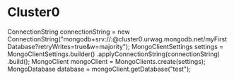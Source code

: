 # Cluster0
  ConnectionString connectionString = new ConnectionString("mongodb+srv://<username>:<password>@cluster0.urwag.mongodb.net/myFirstDatabase?retryWrites=true&w=majority"); MongoClientSettings settings = MongoClientSettings.builder()         .applyConnectionString(connectionString)         .build(); MongoClient mongoClient = MongoClients.create(settings); MongoDatabase database = mongoClient.getDatabase("test");

